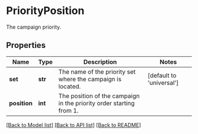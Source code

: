 # PriorityPosition

The campaign priority.
## Properties
Name | Type | Description | Notes
------------ | ------------- | ------------- | -------------
**set** | **str** | The name of the priority set where the campaign is located. | [default to 'universal']
**position** | **int** | The position of the campaign in the priority order starting from 1. | 

[[Back to Model list]](../README.md#documentation-for-models) [[Back to API list]](../README.md#documentation-for-api-endpoints) [[Back to README]](../README.md)


